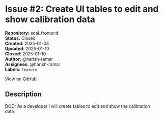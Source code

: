 # Issue #2: Create UI tables to edit and show calibration data

**Repository:** ecal_frontend  
**Status:** Closed  
**Created:** 2025-01-03  
**Updated:** 2025-01-10  
**Closed:** 2025-01-10  
**Author:** @harish-ramar  
**Assignees:** @harish-ramar  
**Labels:** `feature`  

[View on GitHub](https://github.com/Simtestlab/ecal_frontend/issues/2)

## Description

DOD: As a developer I will create tables to edit and show the calibration data